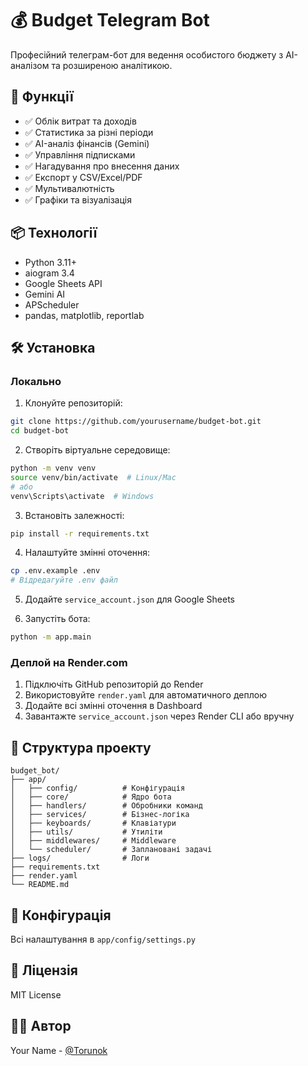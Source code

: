 # 💰 Budget Telegram Bot

Професійний телеграм-бот для ведення особистого бюджету з AI-аналізом та розширеною аналітикою.

## 🚀 Функції

- ✅ Облік витрат та доходів
- ✅ Статистика за різні періоди
- ✅ AI-аналіз фінансів (Gemini)
- ✅ Управління підписками
- ✅ Нагадування про внесення даних
- ✅ Експорт у CSV/Excel/PDF
- ✅ Мультивалютність
- ✅ Графіки та візуалізація

## 📦 Технології

- Python 3.11+
- aiogram 3.4
- Google Sheets API
- Gemini AI
- APScheduler
- pandas, matplotlib, reportlab

## 🛠️ Установка

### Локально

1. Клонуйте репозиторій:

```bash
git clone https://github.com/yourusername/budget-bot.git
cd budget-bot
```

2. Створіть віртуальне середовище:

```bash
python -m venv venv
source venv/bin/activate  # Linux/Mac
# або
venv\Scripts\activate  # Windows
```

3. Встановіть залежності:

```bash
pip install -r requirements.txt
```

4. Налаштуйте змінні оточення:

```bash
cp .env.example .env
# Відредагуйте .env файл
```

5. Додайте `service_account.json` для Google Sheets

6. Запустіть бота:

```bash
python -m app.main
```

### Деплой на Render.com

1. Підключіть GitHub репозиторій до Render
2. Використовуйте `render.yaml` для автоматичного деплою
3. Додайте всі змінні оточення в Dashboard
4. Завантажте `service_account.json` через Render CLI або вручну

## 📁 Структура проекту

```
budget_bot/
├── app/
│   ├── config/          # Конфігурація
│   ├── core/            # Ядро бота
│   ├── handlers/        # Обробники команд
│   ├── services/        # Бізнес-логіка
│   ├── keyboards/       # Клавіатури
│   ├── utils/           # Утиліти
│   ├── middlewares/     # Middleware
│   └── scheduler/       # Заплановані задачі
├── logs/                # Логи
├── requirements.txt
├── render.yaml
└── README.md
```

## 🔧 Конфігурація

Всі налаштування в `app/config/settings.py`

## 📝 Ліцензія

MIT License

## 👨‍💻 Автор

Your Name - [@Torunok](https://t.me/Torunok)
